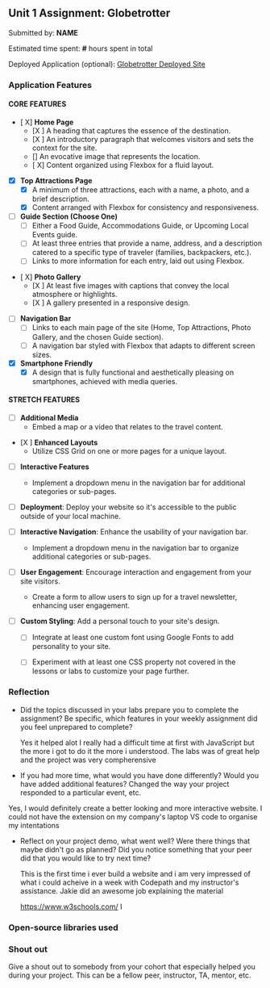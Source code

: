 ## Unit 1 Assignment: Globetrotter

Submitted by: **NAME**

Estimated time spent: **#** hours spent in total

Deployed Application (optional): [Globetrotter Deployed Site](ADD_LINK_HERE)

### Application Features

#### CORE FEATURES

- [ X] **Home Page**
  - [X ] A heading that captures the essence of the destination.
  - [X ] An introductory paragraph that welcomes visitors and sets the context for the site.
  - [] An evocative image that represents the location.
  - [ X] Content organized using Flexbox for a fluid layout.

- [X] **Top Attractions Page**
  - [X] A minimum of three attractions, each with a name, a photo, and a brief description.
  - [X] Content arranged with Flexbox for consistency and responsiveness.

- [ ] **Guide Section (Choose One)**
  - [ ] Either a Food Guide, Accommodations Guide, or Upcoming Local Events guide.
  - [ ] At least three entries that provide a name, address, and a description catered to a specific type of traveler (families, backpackers, etc.).
  - [ ] Links to more information for each entry, laid out using Flexbox.

- [ X] **Photo Gallery**
  - [X ] At least five images with captions that convey the local atmosphere or highlights.
  - [X ] A gallery presented in a responsive design.

- [ ] **Navigation Bar**
  - [ ] Links to each main page of the site (Home, Top Attractions, Photo Gallery, and the chosen Guide section).
  - [ ] A navigation bar styled with Flexbox that adapts to different screen sizes.  

- [X] **Smartphone Friendly**
  - [X] A design that is fully functional and aesthetically pleasing on smartphones, achieved with media queries.

#### STRETCH FEATURES

- [ ] **Additional Media**
  - Embed a map or a video that relates to the travel content.

- [X ] **Enhanced Layouts**
  - Utilize CSS Grid on one or more pages for a unique layout.

- [ ] **Interactive Features**
  - Implement a dropdown menu in the navigation bar for additional categories or sub-pages.

- [ ] **Deployment**: Deploy your website so it's accessible to the public outside of your local machine. 

- [ ] **Interactive Navigation**: Enhance the usability of your navigation bar.
  - Implement a dropdown menu in the navigation bar to organize additional categories or sub-pages.

- [ ] **User Engagement**: Encourage interaction and engagement from your site visitors.
  - Create a form to allow users to sign up for a travel newsletter, enhancing user engagement.

- [ ] **Custom Styling**: Add a personal touch to your site's design.
  - [ ] Integrate at least one custom font using Google Fonts to add personality to your site.
  - [ ] Experiment with at least one CSS property not covered in the lessons or labs to customize your page further.



### Reflection

* Did the topics discussed in your labs prepare you to complete the assignment? Be specific, which features in your weekly assignment did you feel unprepared to complete?

  Yes it helped alot
  I really had a difficult time at first with JavaScript but the more i got to do it the more i understood. The labs was of     great help and the project was very compherensive


* If you had more time, what would you have done differently? Would you have added additional features? Changed the way your project responded to a particular event, etc.
  
Yes, I would definitely create a better looking and more interactive website.
I could not have the extension on my company's laptop VS code to organise my intentations

* Reflect on your project demo, what went well? Were there things that maybe didn't go as planned? Did you notice something that your peer did that you would like to try next time?

  This is the first time i ever build a website and i am very impressed of what i could acheive in a week with Codepath and my instructor's assistance. Jakie did an awesome job explaining the material
  
  https://www.w3schools.com/
I 

### Open-source libraries used



### Shout out

Give a shout out to somebody from your cohort that especially helped you during your project. This can be a fellow peer, instructor, TA, mentor, etc.
